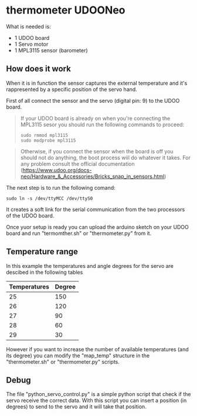 # thermometer UDOONeo

What is needed is:
* 1 UDOO board
* 1 Servo motor 
* 1 MPL3115 sensor (barometer)

## How does it work
When it is in function the sensor captures the external temperature and it's rappresented by a specific position of the servo hand.

First of all connect the sensor and the servo (digital pin: 9)  to the UDOO board.
> If your UDOO board is already on when you're connecting the MPL3115 sesor you should run the following commands to proceed:
> ``` 
> sudo rmmod mpl3115
>sudo modprobe mpl3115
> ```

> Otherwise, if you connect the sensor when the board is off you should not do anything, the boot process wiil do whatever it 
> takes.
> For any problem consult the official documentation (https://www.udoo.org/docs-neo/Hardware_&_Accessories/Bricks_snap_in_sensors.html)

The next step is to run the following comand:
```
sudo ln -s /dev/ttyMCC /dev/ttyS0
```
It creates a soft link for the serial communication from the two processors of the UDOO board.

Once yuor setup is ready you can upload the arduino sketch on your UDOO board and run "termomther.sh" or "thermometer.py" from it.

## Temperature range
In this example the temperatures and angle degrees for the servo are descibed in the following tables

Temperatures  | Degree 
--------------|-------
25 | 150 
26 | 120 
27 | 90 
28 | 60
29 | 30

However if you want to increase the number of available temperatures (and its degree) you can modify the "map_temp" structure in the "thermometer.sh" or "thermometer.py" scripts.

## Debug 
The file "python_servo_control.py" is a simple python script that check if the servo receive the correct data.
With this script you can insert a position (in degrees) to send to the servo and it will take that position.


